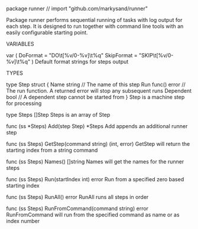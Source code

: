 package runner // import "github.com/markysand/runner"

Package runner performs sequential running of tasks with log output for each
step. It is designed to run together with command line tools with an easily
configurable starting point.

VARIABLES

var (
	DoFormat   = "DO\t[%v/0-%v]\t%q"
	SkipFormat = "SKIP\t[%v/0-%v]\t%q"
)
    Default format strings for steps output


TYPES

type Step struct {
	Name      string       // The name of this step
	Run       func() error // The run function. A returned error will stop any subsequent runs
	Dependent bool         // A dependent step cannot be started from
}
    Step is a machine step for processing

type Steps []Step
    Steps is an array of Step

func (ss *Steps) Add(step Step) *Steps
    Add appends an additional runner step

func (ss Steps) GetStep(command string) (int, error)
    GetStep will return the starting index from a string command

func (ss Steps) Names() []string
    Names will get the names for the runner steps

func (ss Steps) Run(startIndex int) error
    Run from a specified zero based starting index

func (ss Steps) RunAll() error
    RunAll runs all steps in order

func (ss Steps) RunFromCommand(command string) error
    RunFromCommand will run from the specified command as name or as index
    number

